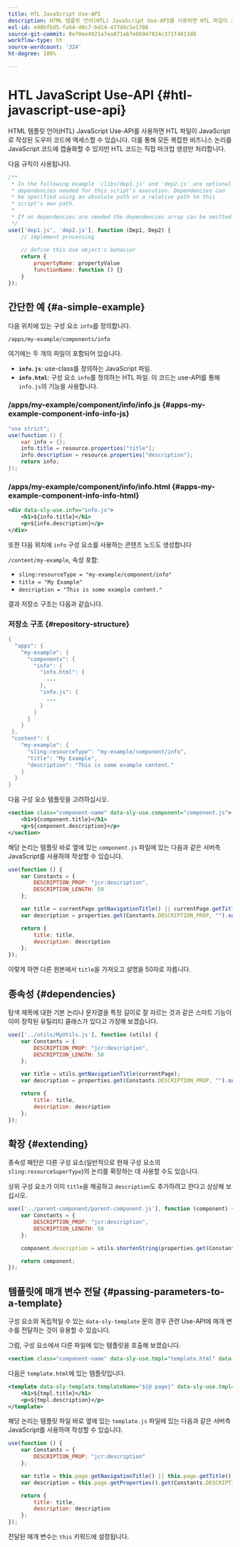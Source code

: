 ```yaml
---
title: HTL JavaScript Use-API
description: HTML 템플릿 언어(HTL) JavaScript Use-API를 사용하면 HTL 파일이 JavaScript로 작성된 도우미 코드에 액세스할 수 있습니다.
exl-id: e98bfbd5-fa64-48c7-bd14-477d4c5e1788
source-git-commit: 8e70ee4921a7ea071ab7e06947824c371f4013d8
workflow-type: ht
source-wordcount: '324'
ht-degree: 100%

---
```


# HTL JavaScript Use-API {#htl-javascript-use-api}

HTML 템플릿 언어(HTL) JavaScript Use-API를 사용하면 HTL 파일이 JavaScript로 작성된 도우미 코드에 액세스할 수 있습니다. 이를 통해 모든 복잡한 비즈니스 논리를 JavaScript 코드에 캡슐화할 수 있지만 HTL 코드는 직접 마크업 생성만 처리합니다.

다음 규칙이 사용됩니다.

```javascript
/**
 * In the following example '/libs/dep1.js' and 'dep2.js' are optional
 * dependencies needed for this script's execution. Dependencies can
 * be specified using an absolute path or a relative path to this
 * script's own path.
 *
 * If no dependencies are needed the dependencies array can be omitted.
 */
use(['dep1.js', 'dep2.js'], function (Dep1, Dep2) {
    // implement processing
  
    // define this Use object's behavior
    return {
        propertyName: propertyValue
        functionName: function () {}
    }
});
```

## 간단한 예 {#a-simple-example}

다음 위치에 있는 구성 요소 `info`를 정의합니다.

`/apps/my-example/components/info`

여기에는 두 개의 파일이 포함되어 있습니다.

* **`info.js`**: use-class를 정의하는 JavaScript 파일.
* **`info.html`**: 구성 요소 `info`를 정의하는 HTL 파일. 이 코드는 use-API를 통해 `info.js`의 기능을 사용합니다.

### /apps/my-example/component/info/info.js {#apps-my-example-component-info-info-js}

```java
"use strict";
use(function () {
    var info = {};
    info.title = resource.properties["title"];
    info.description = resource.properties["description"];
    return info;
});
```

### /apps/my-example/component/info/info.html {#apps-my-example-component-info-info-html}

```xml
<div data-sly-use.info="info.js">
    <h1>${info.title}</h1>
    <p>${info.description}</p>
</div>
```

또한 다음 위치에 `info` 구성 요소를 사용하는 콘텐츠 노드도 생성합니다

`/content/my-example`, 속성 포함:

* `sling:resourceType = "my-example/component/info"`
* `title = "My Example"`
* `description = "This is some example content."`

결과 저장소 구조는 다음과 같습니다.

### 저장소 구조 {#repository-structure}

```java
{
  "apps": {
    "my-example": {
      "components": {
        "info": {
          "info.html": {
            ...
          },
          "info.js": {
            ...
          }
        }
      }
    }
 },
 "content": {
    "my-example": {
      "sling:resourceType": "my-example/component/info",
      "title": "My Example",
      "description": "This is some example content."
    }
  }
}
```

다음 구성 요소 템플릿을 고려하십시오.

```xml
<section class="component-name" data-sly-use.component="component.js">
    <h1>${component.title}</h1>
    <p>${component.description}</p>
</section>
```

해당 논리는 템플릿 바로 옆에 있는 `component.js` 파일에 있는 다음과 같은 서버측 JavaScript를 사용하여 작성할 수 있습니다.

```javascript
use(function () {
    var Constants = {
        DESCRIPTION_PROP: "jcr:description",
        DESCRIPTION_LENGTH: 50
    };

    var title = currentPage.getNavigationTitle() || currentPage.getTitle() || currentPage.getName();
    var description = properties.get(Constants.DESCRIPTION_PROP, "").substr(0, Constants.DESCRIPTION_LENGTH);

    return {
        title: title,
        description: description
    };
});
```

이렇게 하면 다른 원본에서 `title`을 가져오고 설명을 50자로 자릅니다.

## 종속성 {#dependencies}

탐색 제목에 대한 기본 논리나 문자열을 특정 길이로 잘 자르는 것과 같은 스마트 기능이 이미 장착된 유틸리티 클래스가 있다고 가정해 보겠습니다.

```javascript
use(['../utils/MyUtils.js'], function (utils) {
    var Constants = {
        DESCRIPTION_PROP: "jcr:description",
        DESCRIPTION_LENGTH: 50
    };

    var title = utils.getNavigationTitle(currentPage);
    var description = properties.get(Constants.DESCRIPTION_PROP, "").substr(0, Constants.DESCRIPTION_LENGTH);

    return {
        title: title,
        description: description
    };
});
```

## 확장 {#extending}

종속성 패턴은 다른 구성 요소(일반적으로 현재 구성 요소의 `sling:resourceSuperType`)의 논리를 확장하는 데 사용할 수도 있습니다.

상위 구성 요소가 이미 `title`을 제공하고 `description`도 추가하려고 한다고 상상해 보십시오.

```javascript
use(['../parent-component/parent-component.js'], function (component) {
    var Constants = {
        DESCRIPTION_PROP: "jcr:description",
        DESCRIPTION_LENGTH: 50
    };

    component.description = utils.shortenString(properties.get(Constants.DESCRIPTION_PROP, ""), Constants.DESCRIPTION_LENGTH);

    return component;
});
```

## 템플릿에 매개 변수 전달 {#passing-parameters-to-a-template}

구성 요소와 독립적일 수 있는 `data-sly-template` 문의 경우 관련 Use-API에 매개 변수를 전달하는 것이 유용할 수 있습니다.

그럼, 구성 요소에서 다른 파일에 있는 템플릿을 호출해 보겠습니다.

```xml
<section class="component-name" data-sly-use.tmpl="template.html" data-sly-call="${tmpl.templateName @ page=currentPage}"></section>
```

다음은 `template.html`에 있는 템플릿입니다.

```xml
<template data-sly-template.templateName="${@ page}" data-sly-use.tmpl="${'template.js' @ page=page, descriptionLength=50}">
    <h1>${tmpl.title}</h1>
    <p>${tmpl.description}</p>
</template>
```

해당 논리는 템플릿 파일 바로 옆에 있는 `template.js` 파일에 있는 다음과 같은 서버측 JavaScript를 사용하여 작성할 수 있습니다.

```javascript
use(function () {
    var Constants = {
        DESCRIPTION_PROP: "jcr:description"
    };

    var title = this.page.getNavigationTitle() || this.page.getTitle() || this.page.getName();
    var description = this.page.getProperties().get(Constants.DESCRIPTION_PROP, "").substr(0, this.descriptionLength);

    return {
        title: title,
        description: description
    };
});
```

전달된 매개 변수는 `this` 키워드에 설정됩니다.
